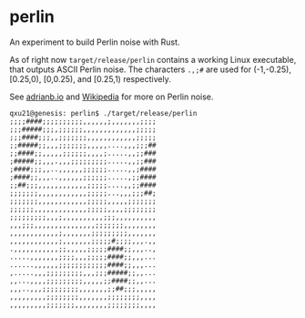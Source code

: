 # perlin
An experiment to build Perlin noise with Rust.

As of right now `target/release/perlin` contains a working Linux executable, that outputs ASCII Perlin noise. The characters `.,;#` are used for (-1,-0.25), [0.25,0), [0,0.25), and [0.25,1) respectively.

See [adrianb.io](https://adrianb.io/2014/08/09/perlinnoise.html) and [Wikipedia](https://en.wikipedia.org/wiki/Perlin_noise) for more on Perlin noise.

```
qxu21@genesis: perlin$ ./target/release/perlin 
;;;;####;;;;;;;;;;,,,,,,;,,,,,,,;;;;
;;;#####;;;,;;;;;;,,,,,,,,,,,,,;;;;;
;;;####;;;,,;;;;;;;,,,,,,,,,,,,;;;;;
;;#####;;,,,;;;;;;;,,,,,....,,,;;;##
;;####;;,,,,,;;;;;;,,,,;.....,,;;###
;#####;;,,,.,,,;;;;;;;;;.....,,;;###
;####;;;,,..,,,,,,;;;;;;.....,,;####
;####;;,,,..,,,,,,;;;;;;.....,;;####
;;##;;;,,,,,,,,,,,,;;;;;....,,;;####
;;;;;;;,,,,,,,,,,,,;;;;;...,,,;;;##;
;;;;;;;,,,,,,,,,,,,;;;;;,,,,,;;;;;;;
;;;;;;,,,,,,,,,,,,,;;;;;,,,,;;;;;;;;
;;;;;;;;;,,,;,,,,,,,,,,;;;,,,,,,,,,,
,,,;;;,,,,,,,,,,,,,,,;;;;;;;,,,,,,,,
,,,,,,,,,,,,;,,,,,,,;;;;;;;;;,,,,,,,
,,,,,,,,,,,,;,,,,,,,;;;;;#;;;;,,,.,,
.,,,,,,,,,,,;;,,,,,;;;;;####;;,,,..,
.....,,,,,,,;;;;,,,;;;;;####;;,,,...
......,,,,,,;;;;;;;;;;;;####;;,,,...
,.....,,,;;;;;;;;;,,,;;;#####;;,,...
,,...,,,,;;;;;;;;;,,,,,;;####;;,,...
,,,..,,,;;;;;;;;;,,,,,,,;;##;;;,,,,,
,,,,,,,,,;;;;;;;;,,,,,,,;;;;;;;;,,,,
,,,,,,,,,;;;;;;;,,,,,,,,;;;;;;;;,,,,
```
